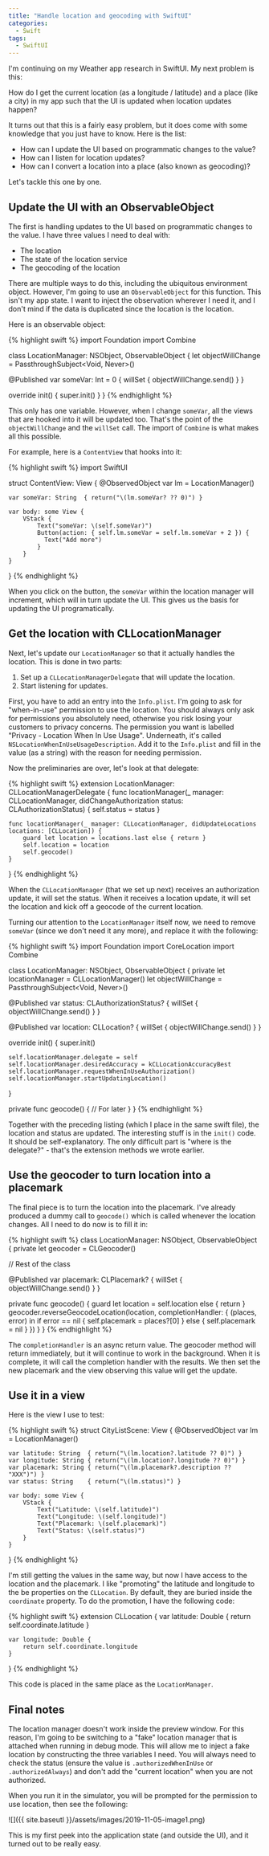 ```yaml
---
title: "Handle location and geocoding with SwiftUI"
categories:
  - Swift
tags:
  - SwiftUI
---
```


I'm continuing on my Weather app research in SwiftUI.  My next problem is this: 

How do I get the current location (as a longitude / latitude) and a place (like a city) in my app such that the UI is updated when location updates happen?

It turns out that this is a fairly easy problem, but it does come with some knowledge that you just have to know.  Here is the list:

* How can I update the UI based on programmatic changes to the value?
* How can I listen for location updates?
* How can I convert a location into a place (also known as geocoding)?

Let's tackle this one by one.  

## Update the UI with an ObservableObject

The first is handling updates to the UI based on programmatic changes to the value.  I have three values I need to deal with:

* The location
* The state of the location service
* The geocoding of the location

There are multiple ways to do this, including the ubiquitous environment object.  However, I'm going to use an `ObservableObject` for this function.  This isn't my app state.  I want to inject the observation wherever I need it, and I don't mind if the data is duplicated since the location is the location.

Here is an observable object:

{% highlight swift %}
import Foundation
import Combine

class LocationManager: NSObject, ObservableObject {
  let objectWillChange = PassthroughSubject<Void, Never>()

  @Published var someVar: Int = 0 {
    willSet { objectWillChange.send() }
  }

  override init() {
      super.init()
  }
}
{% endhighlight %}

This only has one variable.  However, when I change `someVar`, all the views that are hooked into it will be updated too.  That's the point of the `objectWillChange` and the `willSet` call. The import of `Combine` is what makes all this possible. 

For example, here is a `ContentView` that hooks into it:

{% highlight swift %}
import SwiftUI

struct ContentView: View {
    @ObservedObject var lm = LocationManager()

    var someVar: String  { return("\(lm.someVar? ?? 0)") }

    var body: some View {
        VStack {
            Text("someVar: \(self.someVar)")
            Button(action: { self.lm.someVar = self.lm.someVar + 2 }) {
              Text("Add more")
            }
        }
    }
}
{% endhighlight %}

When you click on the button, the `someVar` within the location manager will increment, which will in turn update the UI.  This gives us the basis for updating the UI programatically.

## Get the location with CLLocationManager

Next, let's update our `LocationManager` so that it actually handles the location.  This is done in two parts:

1. Set up a `CLLocationManagerDelegate` that will update the location.
2. Start listening for updates.

First, you have to add an entry into the `Info.plist`.  I'm going to ask for "when-in-use" permission to use the location.  You should always only ask for permissions you absolutely need, otherwise you risk losing your customers to privacy concerns.  The permission you want is labelled "Privacy - Location When In Use Usage".  Underneath, it's called `NSLocationWhenInUseUsageDescription`.  Add it to the `Info.plist` and fill in the value (as a string) with the reason for needing permission.

Now the preliminaries are over, let's look at that delegate:

{% highlight swift %}
extension LocationManager: CLLocationManagerDelegate {
    func locationManager(_ manager: CLLocationManager, didChangeAuthorization status: CLAuthorizationStatus) {
        self.status = status
    }

    func locationManager(_ manager: CLLocationManager, didUpdateLocations locations: [CLLocation]) {
        guard let location = locations.last else { return }
        self.location = location
        self.geocode()
    }
}
{% endhighlight %}

When the `CLLocationManager` (that we set up next) receives an authorization update, it will set the status.  When it receives a location update, it will set the location and kick off a geocode of the current location.  

Turning our attention to the `LocationManager` itself now, we need to remove `someVar` (since we don't need it any more), and replace it with the following:

{% highlight swift %}
import Foundation
import CoreLocation
import Combine

class LocationManager: NSObject, ObservableObject {
  private let locationManager = CLLocationManager()
  let objectWillChange = PassthroughSubject<Void, Never>()

  @Published var status: CLAuthorizationStatus? {
    willSet { objectWillChange.send() }
  }

  @Published var location: CLLocation? {
    willSet { objectWillChange.send() }
  }

  override init() {
    super.init()

    self.locationManager.delegate = self
    self.locationManager.desiredAccuracy = kCLLocationAccuracyBest
    self.locationManager.requestWhenInUseAuthorization()
    self.locationManager.startUpdatingLocation()
  }

  private func geocode() {
    // For later
  }
}
{% endhighlight %}

Together with the preceding listing (which I place in the same swift file), the location and status are updated.  The interesting stuff is in the `init()` code.  It should be self-explanatory.  The only difficult part is "where is the delegate?" - that's the extension methods we wrote earlier.

## Use the geocoder to turn location into a placemark

The final piece is to turn the location into the placemark.  I've already produced a dummy call to `geocode()` which is called whenever the location changes.  All I need to do now is to fill it in:

{% highlight swift %}
class LocationManager: NSObject, ObservableObject {
  private let geocoder = CLGeocoder()
  
  // Rest of the class

  @Published var placemark: CLPlacemark? {
    willSet { objectWillChange.send() }
  }

  private func geocode() {
    guard let location = self.location else { return }
    geocoder.reverseGeocodeLocation(location, completionHandler: { (places, error) in
      if error == nil {
        self.placemark = places?[0]
      } else {
        self.placemark = nil
      }
    })
  }
}
{% endhighlight %}

The `completionHandler` is an async return value.  The geocoder method will return immediately, but it will continue to work in the background.  When it is complete, it will call the completion handler with the results.  We then set the new placemark and the view observing this value will get the update.

## Use it in a view

Here is the view I use to test:

{% highlight swift %}
struct CityListScene: View {
    @ObservedObject var lm = LocationManager()

    var latitude: String  { return("\(lm.location?.latitude ?? 0)") }
    var longitude: String { return("\(lm.location?.longitude ?? 0)") }
    var placemark: String { return("\(lm.placemark?.description ?? "XXX")") }
    var status: String    { return("\(lm.status)") }

    var body: some View {
        VStack {
            Text("Latitude: \(self.latitude)")
            Text("Longitude: \(self.longitude)")
            Text("Placemark: \(self.placemark)")
            Text("Status: \(self.status)")
        }
    }
}
{% endhighlight %}

I'm still getting the values in the same way, but now I have access to the location and the placemark.  I like "promoting" the latitude and longitude to the be properties on the `CLLocation`.  By default, they are buried inside the `coordinate` property.  To do the promotion, I have the following code:

{% highlight swift %}
extension CLLocation {
    var latitude: Double {
        return self.coordinate.latitude
    }
    
    var longitude: Double {
        return self.coordinate.longitude
    }
}
{% endhighlight %}

This code is placed in the same place as the `LocationManager`.

## Final notes

The location manager doesn't work inside the preview window.  For this reason, I'm going to be switching to a "fake" location manager that is attached when running in debug mode.  This will allow me to inject a fake location by constructing the three variables I need.  You will always need to check the status (ensure the value is `.authorizedWhenInUse` or `.authorizedAlways`) and don't add the "current location" when you are not authorized.

When you run it in the simulator, you will be prompted for the permission to use location, then see the following:

![]({{ site.baseutl }}/assets/images/2019-11-05-image1.png)

This is my first peek into the application state (and outside the UI), and it turned out to be really easy.